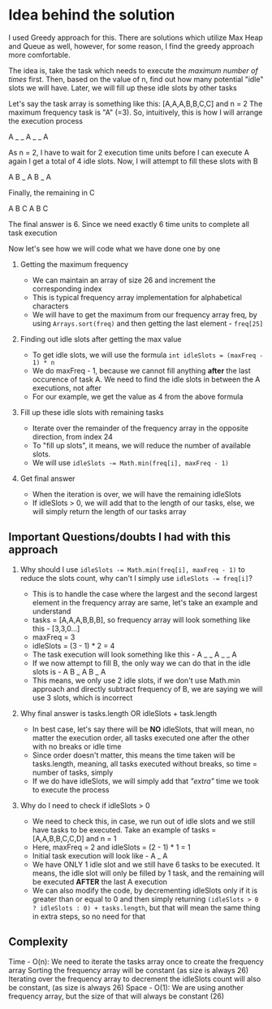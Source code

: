 # Idea behind the solution

I used Greedy approach for this. There are solutions which utilize Max Heap and Queue as well, however, for some reason, I find the greedy approach more comfortable.

The idea is, take the task which needs to execute the _maximum number of times_ first. Then, based on the value of n, find out how many potential "idle" slots we will have. Later,
we will fill up these idle slots by other tasks

Let's say the task array is something like this: [A,A,A,B,B,C,C] and n = 2
The maximum frequency task is "A" (=3). So, intuitively, this is how I will arrange the execution process

A _ _ A _ _ A

As n = 2, I have to wait for 2 execution time units before I can execute A again
I get a total of 4 idle slots. Now, I will attempt to fill these slots with B

A B _ A B _ A

Finally, the remaining in C

A B C A B C

The final answer is 6. Since we need exactly 6 time units to complete all task execution

Now let's see how we will code what we have done one by one

1. Getting the maximum frequency
	* We can maintain an array of size 26 and increment the corresponding index
	* This is typical frequency array implementation for alphabetical characters
	* We will have to get the maximum from our frequency array freq, by using `Arrays.sort(freq)` and then getting the last element - `freq[25]`
	
2. Finding out idle slots after getting the max value
	* To get idle slots, we will use the formula `int idleSlots = (maxFreq - 1) * n`
	* We do maxFreq - 1, because we cannot fill anything **after** the last occurence of task A. We need to find the idle slots in between the A executions, not after
	* For our example, we get the value as 4 from the above formula
	
3. Fill up these idle slots with remaining tasks
	* Iterate over the remainder of the frequency array in the opposite direction, from index 24
	* To "fill up slots", it means, we will reduce the number of available slots.
	* We will use `idleSlots -= Math.min(freq[i], maxFreq - 1)`

4. Get final answer
	* When the iteration is over, we will have the remaining idleSlots
	* If idleSlots > 0, we will add that to the length of our tasks, else, we will simply return the length of our tasks array
	

## Important Questions/doubts I had with this approach

1. Why should I use `idleSlots -= Math.min(freq[i], maxFreq - 1)` to reduce the slots count, why can't I simply use `idleSlots -= freq[i]`?
	* This is to handle the case where the largest and the second largest element in the frequency array are same, let's take an example and understand
	* tasks = [A,A,A,B,B,B], so frequency array will look something like this - [3,3,0...]
	* maxFreq = 3
	* idleSlots = (3 - 1) * 2 = 4
	* The task execution will look something like this - A _ _ A _ _ A
	* If we now attempt to fill B, the only way we can do that in the idle slots is - A B _ A B _ A
	* This means, we only use 2 idle slots, if we don't use Math.min approach and directly subtract frequency of B, we are saying we will use 3 slots, which is incorrect
	
2. Why final answer is tasks.length OR idleSlots + task.length
	* In best case, let's say there will be **NO** idleSlots, that will mean, no matter the execution order, all tasks executed one after the other with no breaks or idle time
	* Since order doesn't matter, this means the time taken will be tasks.length, meaning, all tasks executed without breaks, so time = number of tasks, simply
	* If we do have idleSlots, we will simply add that _"extra"_ time we took to execute the process
	
3. Why do I need to check if idleSlots > 0
	* We need to check this, in case, we run out of idle slots and we still have tasks to be executed. Take an example of tasks = [A,A,B,B,C,C,D] and n = 1
	* Here, maxFreq = 2 and idleSlots = (2 - 1) * 1 = 1
	* Initial task execution will look like - A _ A
	* We have ONLY 1 idle slot and we still have 6 tasks to be executed. It means, the idle slot will only be filled by 1 task, and the remaining will be executed **AFTER** the last A execution
	* We can also modify the code, by decrementing idleSlots only if it is greater than or equal to 0 and then simply returning `(idleSlots > 0 ? idleSlots : 0) + tasks.length`, but that will mean the same thing in extra steps, so no need for that
	
## Complexity

Time - O(n): We need to iterate the tasks array once to create the frequency array
			 Sorting the frequency array will be constant (as size is always 26)
			 Iterating over the frequency array to decrement the idleSlots count will also be constant, (as size is always 26)
Space - O(1): We are using another frequency array, but the size of that will always be constant (26)